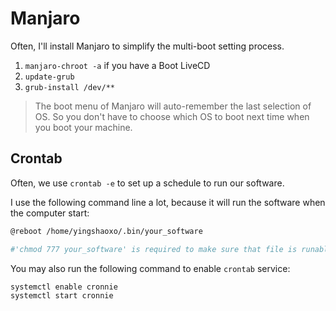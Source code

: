 # Manjaro

Often, I'll install Manjaro to simplify the multi-boot setting process.

1. `manjaro-chroot -a` if you have a Boot LiveCD
2. `update-grub`
3. `grub-install /dev/**`

> The boot menu of Manjaro will auto-remember the last selection of OS. So you don't have to choose which OS to boot next time when you boot your machine.

## Crontab

Often, we use `crontab -e` to set up a schedule to run our software.

I use the following command line a lot, because it will run the software when the computer start:

```bash
@reboot /home/yingshaoxo/.bin/your_software

#'chmod 777 your_software' is required to make sure that file is runable
```

You may also run the following command to enable `crontab` service:

```
systemctl enable cronnie
systemctl start cronnie
```

